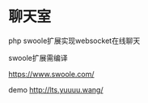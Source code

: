 # 聊天室

php swoole扩展实现websocket在线聊天

swoole扩展需编译

https://www.swoole.com/

demo http://lts.yuuuu.wang/
